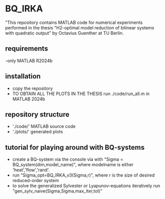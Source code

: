 # BQ_IRKA
"This repository contains MATLAB code for numerical experiments performed in the thesis "H2-optimal model reduction of bilinear systems with quadratic output" by Octavius Guenther at TU Berlin.

## requirements
-only MATLAB R2024b

## installation
- copy the repository
- TO OBTAIN ALL THE PLOTS IN THE THESIS run ./code/run_all.m in MATLAB 2024b


## repository structure
- './code/' MATLAB source code
- './plots/' generated plots

## tutorial for playing around with BQ-systems
- create a BQ-system via the console via with "Sigma = BQ_system(dim,model_name)", where modelname is either 'heat','flow','rand'.
- run "Sigma_opt=BQ_IRKA_v3(Sigma,r)", where r is the size of desired reduced-order system
- to solve the generalized Sylvester or Lyapunov-equations iteratively run "gen_sylv_naive(Sigma,Sigma,max_iter,tol)"

